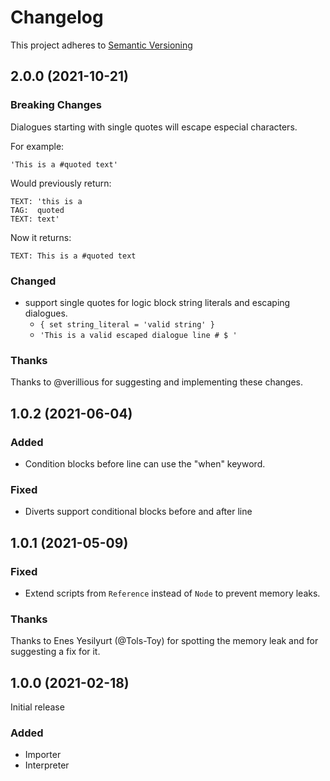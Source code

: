 # Changelog

This project adheres to [Semantic Versioning](https://semver.org/spec/v2.0.0.html)

## 2.0.0 (2021-10-21)

### Breaking Changes

Dialogues starting with single quotes will escape especial characters.

For example:
```
'This is a #quoted text'
```
Would previously return:
```
TEXT: 'this is a
TAG:  quoted
TEXT: text'
```
Now it returns:
```
TEXT: This is a #quoted text
```

### Changed

- support single quotes for logic block string literals and escaping dialogues.
    - `{ set string_literal = 'valid string' }`
    - `'This is a valid escaped dialogue line # $ '`

### Thanks

Thanks to @verillious for suggesting and implementing these changes.

## 1.0.2 (2021-06-04)

### Added

- Condition blocks before line can use the "when" keyword.

### Fixed

- Diverts support conditional blocks before and after line

## 1.0.1 (2021-05-09)

### Fixed

- Extend scripts from `Reference` instead of `Node` to prevent memory leaks.

### Thanks

Thanks to Enes Yesilyurt (@Tols-Toy) for spotting the memory leak and for suggesting a fix for it.

## 1.0.0 (2021-02-18)

Initial release

### Added

- Importer
- Interpreter
